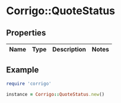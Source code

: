 # Corrigo::QuoteStatus

## Properties

| Name | Type | Description | Notes |
| ---- | ---- | ----------- | ----- |

## Example

```ruby
require 'corrigo'

instance = Corrigo::QuoteStatus.new()
```

